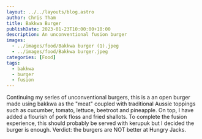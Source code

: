 ```yaml
---
layout: ../../layouts/blog.astro
author: Chris Tham
title: Bakkwa Burger
publishDate: 2023-01-23T10:00:00+10:00
description: An unconventional fusion burger
images:
  - ../images/food/Bakkwa burger (1).jpeg
  - ../images/food/Bakkwa burger.jpeg
categories: [Food]
tags:
  - bakkwa
  - burger
  - fusion
---
```


Continuing my series of unconventional burgers, this is a an open burger made using bakkwa as the "meat" coupled with traditional Aussie toppings such as cucumber, tomato, lettuce, beetroot and pineapple. On top, I have added a flourish of pork floss and fried shallots. To complete the fusion experience, this should probably be served with kerupuk but I decided the burger is enough. Verdict: the burgers are NOT better at Hungry Jacks.
